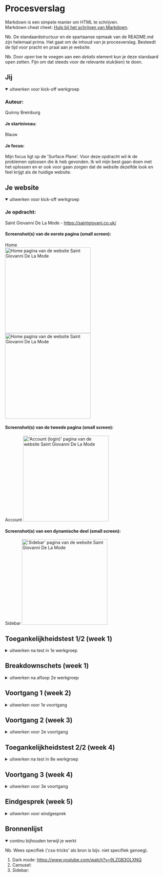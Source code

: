 # Procesverslag
Markdown is een simpele manier om HTML te schrijven.  
Markdown cheat cheet: [Hulp bij het schrijven van Markdown](https://github.com/adam-p/markdown-here/wiki/Markdown-Cheatsheet).

Nb. De standaardstructuur en de spartaanse opmaak van de README.md zijn helemaal prima. Het gaat om de inhoud van je procesverslag. Besteedt de tijd voor pracht en praal aan je website.

Nb. Door *open* toe te voegen aan een *details* element kun je deze standaard open zetten. Fijn om dat steeds voor de relevante stuk(ken) te doen.





## Jij

<details open>
  <summary>uitwerken voor kick-off werkgroep</summary>

  ### Auteur:
  Quinny Breinburg

  #### Je startniveau:
  Blauw

  #### Je focus:
  Mijn focus ligt op de 'Surface Plane'. Voor deze opdracht wil ik de problemen oplossen die ik heb gevonden. Ik wil mijn best gaan 
  doen met het oplossen en er ook voor gaan zorgen dat de website dezelfde look en feel krijgt als de huidige website.
 
</details>





## Je website

<details open>
  <summary>uitwerken voor kick-off werkgroep</summary>

  ### Je opdracht:
  Saint Giovanni De La Mode - https://saintgiovani.co.uk/

  #### Screenshot(s) van de eerste pagina (small screen): 
  Home  
  <img src="readme-images/Main1.png" width="280px" alt="Home pagina van de website Saint Giovanni De La Mode">
  <img src="readme-images/Main2.png" width="280px" alt="Home pagina van de website Saint Giovanni De La Mode">

  #### Screenshot(s) van de tweede pagina (small screen):
  Account
 <img src="readme-images/account.png" width="280px" alt="'Account (login)' pagina van de website Saint Giovanni De La Mode">
  
  #### Screenshot(s) van een dynamische deel (small screen):
  Sidebar
 <img src="readme-images/sidebar.png" width="280px" alt="'Sidebar' pagina van de website Saint Giovanni De La Mode">
 
</details>



## Toegankelijkheidstest 1/2 (week 1)

<details>
  <summary>uitwerken na test in 1e werkgroep</summary>

  ### Bevindingen
  Lijst met je bevindingen die in de test naar voren kwamen:

  #### Screenreader
  Tijdens het gebruiken van de screenreader viel er mij niks op wat er veranderd kan worden. De kopjes, links etc. zijn te volgen. Ik had ook getest   of 
  het duidelijk zou zijn welke kleur een item zou zijn en dat is zo, want het wordt duidelijk aangegeven in de titel van de item.


  #### Muis en Toetsenbord 
  De website bedienen met je toetsenbord heb ik getest en eerst was het wennen, maar het is wel te doen. Er is een logische volgorde en plaatsing     van 
  knoppen/elementen wan wat je wilt gaan doen. Met de muis werken alle states van de elementen, zoals de hover en focus. Dus bij deze             
  toegankelijkheidstest heb ik geen problemen gevonden.


  #### Motoriek (shocks, elastiekjes)
  Met de shock-apparaat door de website heen scrollen was wel moeilijk om te doen, omdat het een soort terughoudend gevoel gaf. Er was afleiding, ik   
  ging mij focussen op de schokken inplaats van de website. Elke keer dat ik mijn hand/arm naar mijn laptop bracht, trok het zich vanzelf terug. Een   
  oplossing kan zijn om spraak toe te voegen, zodat mensen met een motoriek probleem makkelijk door de website heen kunnen.


  #### Visueel (brillen, contrast, kleurenblind, dark/light). 
  In mijn onderzoek ben ik erachter gekomen dat er geen dark mode is van de website, wat moeilijk kan zijn voor mensen die moeite hebben met fel       
  licht. Dus om die mensen te helpen ga ik een dark mode versie maken van de website.
  Ook heb ik getest hoe de website eruit ziet voor mensen met een slecht zicht. Zelf heb ik ook slecht zicht en draag ik een bril/lenzen en weet ik   hoe 
  het is om (bijna) niks te zien. Een oplossing daarvoor is om een knop toe te voegen waardoor alles groter wordt. 
  Daarna heb ik getest hoe het is om kleurenblind te zijn. En de enige oplossing waar ik nu op kan komen is wat de website al doet en dat is de       
  kleur van item in de titel zetten.

</details>



## Breakdownschets (week 1)

<details>
  <summary>uitwerken na afloop 2e werkgroep</summary>

  ### de hele pagina: 
  <img src="readme-images/Artboard 1.jpg" width="275px" alt="breakdown van de home pagina">

  ### dynamisch deel (bijv menu): 
  <img src="readme-images/Artboard 2.jpg" width="275px" alt="breakdown van de sidebar">

  ### wellicht nog een dynamisch deel (bijv filter): 
  <img src="readme-images/Artboard 3.jpg" width="275px" alt="breakdown van de account/ login pagina">

</details>





## Voortgang 1 (week 2)

<details>
  <summary>uitwerken voor 1e voortgang</summary>

  ### Stand van zaken
  hier dit ging goed & dit was lastig (neem ook screenshots op van delen van je website en code)


  ### Agenda voor meeting
  samen met je groepje opstellen

  | Julia             | Quinny             | Arron        | Britney          |
  | Grids en layouts  | Sidebar en lists   | Was er niet  | Was er niet      |


  ### Verslag van meeting
  hier na afloop snel de uitkomsten van de meeting vastleggen

  - Ik was als eerst aan de beurt. Ik kreeg complimenten over hoe mijn html code eruit zag.
  - Oplossing voor de sidebar had ik gekregen en mijn lists probleem ook.
  - Julia had oplossingen nodig voor haar artikelen die in grid/kolommen moesten, dat kreeg ze ook.
  - Beide onze vragen werden naar mijn gevoel goed beantwoord.

</details>





## Voortgang 2 (week 3)

<details>
  <summary>uitwerken voor 2e voortgang</summary>

  ### Stand van zaken
  hier dit ging goed & dit was lastig (neem ook screenshots op van delen van je website en code)


  ### Agenda voor meeting
  samen met je groepje opstellen

  | Julia             | Quinny             | Arron              | Britney          |
  | Nav & dropdown    | Nav & dropdown     | Nav & dropdown     | Nav & dropdown   |
  |                   |                    | Borders grid       | H1 in sections   |
  |                   |                    | Responsive @media  |                  |


  ### Verslag van meeting
  hier na afloop snel de uitkomsten van de meeting vastleggen

  - Sanne had de nav en dropdown als eerst uitgelegd, omdat iedereen er behoefte aan had. Daarna had hij het ook gedeeld in Teams.
  - Daarna had hij de H1 voor Britney uitgelegd.
  - De 'Borders grid' en 'Responsive @media' zou Sanne apart aan Arron uitleggen, omdat het veel om uit te leggen was.
  
  BELANGRIJKE MEDEDELING

  Aan het eind van de feedbacksessie gaf de display van mijn laptop het op en kreeg ik alleen zwart scherm te zien. Dit heeft mijn voortgang voor drie 
  dagen stop gezet, want ik was radeloos en zocht ook naar oplossingen. Op mijn computer ben ik verder gaan werken, maar dat lukte dn ook weer niet wegens 
  device verschillen. Bij de tweede toegankelijkheidstest was dat ook te zien, want wat ik op mijn computer zag, was niet te zien op de laptop. Na de test 
  ben ik thuis gewoon gaan werken op mijn laptop met een externe scherm, zodat ik het weer goed kon krijgen en ben ik ook helemaal opnieuw begonnen. Ook 
  heb ik een derde toegankelijkheidstest thuis gedaan om weer op gang te komen.

</details>


## Toegankelijkheidstest 2/2 (week 4)

<details>
  <summary>uitwerken na test in 8e werkgroep</summary>
 

  ### Bevindingen
  Lijst met je bevindingen die in de test naar voren kwamen (geef ook aan wat er verbeterd is):

  #### Screenreader
  De screenreader las alles goed voor en ook op een logische volgorde. Wat ik alleen niet moet vergeten is de alt tekst bij de afbeeldingen.


  #### Muis en Toetsenbord 
  De website bedienen met de toetsenbord ging goed. Er was een logische volgorde met welke kant de tab naartoe ging. Met de muis werken alle states van de 
  elementen, zoals de hover en focus. Een probleem dat ik nog wel heb is dat wanneer de sidebar open is, dat ik nog kan scrollen op de achtergrond. Ik heb 
  oplossing opgezocht, maar geen enkel werkt.


  #### Motoriek (shocks, elastiekjes)
  De pijltjes op de slides maakt het nu beter om door de afbeeldingen te gaan, inplaats van het handmatig sliden of door op de bolletjes te klikken. 


  #### Visueel (brillen, contrast, kleurenblind, dark/light). 
  De knoppen en tekst waren al duidelijk van de originele site, dus dat heb ik ook zo gehouden. Wat ik wel heb verbeterd en heb toegevoegd is bij de 
  slides. Ik heb pijlen toegevoegd en zwart gemaakt, zodat het goed te zien is. Ook heb ik de bolletjes van de slides duidelijker gemaakt door ze een 
  zwarte kleur te geven inplaats van een witte, want wit mengt mee met de meeste afbeeldingen. Dat is dus niet helder en duidelijk voor degenen met slecht 
  zicht. Ook heb ik een dark mode toegevoegd voor mensen die niet goed met blauw licht gaan.

</details>





## Voortgang 3 (week 4)

<details>
  <summary>uitwerken voor 3e voortgang</summary>

  ### Stand van zaken
  hier dit ging goed & dit was lastig (neem ook screenshots op van delen van je website en code)


  ### Agenda voor meeting
  samen met je groepje opstellen

  | Julia             | Quinny             | Arron        | Britney          |
  | Buttons in        | Carousel en h2, a, | Media Query's| Buttons          |
  | carousel en nav   | logo button        | & ongelijke  | positioneren en  |
  | dropdown + resp.  | centreren          | grid         | aanroepen elem.  |
  
  ### Verslag van meeting
  hier na afloop snel de uitkomsten van de meeting vastleggen

  - Julia en ik waren nog tot over onze uur nog bezig met het krijgen van hulp.
  - De student-assistent heeft mij niet kunnen helpen met de carousel/slides, omdat hij daar zelf niet genoeg ervaring ermee heeft, zei hij.
  - Hij heeft mij wel kunnen helpen met het centreren van mijn h2 en op een image. Dit werd gedaan door een img in css te zetten inplaats van html.
  - Hij heeft Arron wel opweg kunnen helpen met zijn logo plaatsing wanneer de scherm breder wordt.
  - Britney's probleem met het positioneren werd snel opgelost. Ze moest de direct child oproepen en niet alle doormiddel van de '>' te zetten.

</details>





## Eindgesprek (week 5)

<details>
  <summary>uitwerken voor eindgesprek</summary>

  ### Je uitkomst - karakteristiek screenshots:
  <img src="readme-images/dummy-plaatje.jpg" width="375px" alt="uitomst opdracht 1">


  ### Dit ging goed/Heb ik geleerd: 
  Korte omschrijving met plaatjes

  <img src="readme-images/dummy-plaatje.jpg" width="375px" alt="top">


  ### Dit was lastig/Is niet gelukt:
  Korte omschrijving met plaatjes

  <img src="readme-images/dummy-plaatje.jpg" width="375px" alt="bummer">
</details>





## Bronnenlijst

<details open>
  <summary>continu bijhouden terwijl je werkt</summary>

  Nb. Wees specifiek ('css-tricks' als bron is bijv. niet specifiek genoeg).

  1. Dark mode: https://www.youtube.com/watch?v=9LZGB3OLXNQ
  2. Carousel: 
  3. Sidebar: 

</details>
